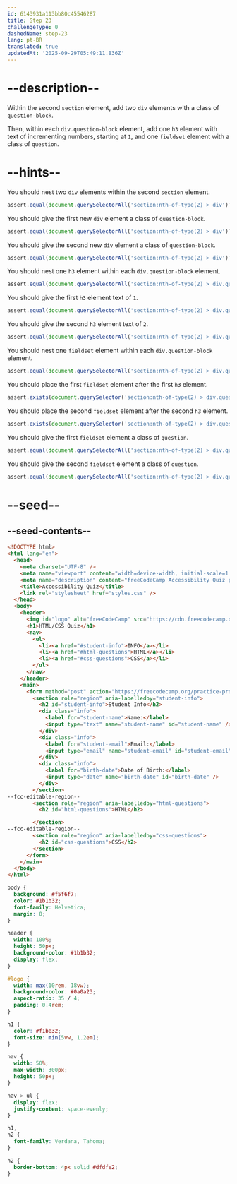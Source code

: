 ```yaml
---
id: 6143931a113bb80c45546287
title: Step 23
challengeType: 0
dashedName: step-23
lang: pt-BR
translated: true
updatedAt: '2025-09-29T05:49:11.836Z'
---
```


# --description--

Within the second `section` element, add two `div` elements with a class of `question-block`.

Then, within each `div.question-block` element, add one `h3` element with text of incrementing numbers, starting at `1`, and one `fieldset` element with a class of `question`.

# --hints--

You should nest two `div` elements within the second `section` element.

```js
assert.equal(document.querySelectorAll('section:nth-of-type(2) > div')?.length, 2);
```

You should give the first new `div` element a class of `question-block`.

```js
assert.equal(document.querySelectorAll('section:nth-of-type(2) > div')?.[0]?.className, 'question-block');
```

You should give the second new `div` element a class of `question-block`.

```js
assert.equal(document.querySelectorAll('section:nth-of-type(2) > div')?.[1]?.className, 'question-block');
```

You should nest one `h3` element within each `div.question-block` element.

```js
assert.equal(document.querySelectorAll('section:nth-of-type(2) > div.question-block > h3')?.length, 2);
```

You should give the first `h3` element text of `1`.

```js
assert.equal(document.querySelectorAll('section:nth-of-type(2) > div.question-block > h3')?.[0]?.textContent, '1');
```

You should give the second `h3` element text of `2`.

```js
assert.equal(document.querySelectorAll('section:nth-of-type(2) > div.question-block > h3')?.[1]?.textContent, '2');
```

You should nest one `fieldset` element within each `div.question-block` element.

```js
assert.equal(document.querySelectorAll('section:nth-of-type(2) > div.question-block > fieldset')?.length, 2);
```

You should place the first `fieldset` element after the first `h3` element.

```js
assert.exists(document.querySelector('section:nth-of-type(2) > div.question-block > h3 + fieldset'));
```

You should place the second `fieldset` element after the second `h3` element.

```js
assert.exists(document.querySelector('section:nth-of-type(2) > div.question-block:nth-of-type(2) > h3 + fieldset'));
```

You should give the first `fieldset` element a class of `question`.

```js
assert.equal(document.querySelectorAll('section:nth-of-type(2) > div.question-block > fieldset')?.[0]?.className, 'question');
```

You should give the second `fieldset` element a class of `question`.

```js
assert.equal(document.querySelectorAll('section:nth-of-type(2) > div.question-block > fieldset')?.[1]?.className, 'question');
```

# --seed--

## --seed-contents--

```html
<!DOCTYPE html>
<html lang="en">
  <head>
    <meta charset="UTF-8" />
    <meta name="viewport" content="width=device-width, initial-scale=1.0" />
    <meta name="description" content="freeCodeCamp Accessibility Quiz practice project" />
    <title>Accessibility Quiz</title>
    <link rel="stylesheet" href="styles.css" />
  </head>
  <body>
    <header>
      <img id="logo" alt="freeCodeCamp" src="https://cdn.freecodecamp.org/platform/universal/fcc_primary.svg">
      <h1>HTML/CSS Quiz</h1>
      <nav>
        <ul>
          <li><a href="#student-info">INFO</a></li>
          <li><a href="#html-questions">HTML</a></li>
          <li><a href="#css-questions">CSS</a></li>
        </ul>
      </nav>
    </header>
    <main>
      <form method="post" action="https://freecodecamp.org/practice-project/accessibility-quiz">
        <section role="region" aria-labelledby="student-info">
          <h2 id="student-info">Student Info</h2>
          <div class="info">
            <label for="student-name">Name:</label>
            <input type="text" name="student-name" id="student-name" />
          </div>
          <div class="info">
            <label for="student-email">Email:</label>
            <input type="email" name="student-email" id="student-email" />
          </div>
          <div class="info">
            <label for="birth-date">Date of Birth:</label>
            <input type="date" name="birth-date" id="birth-date" />
          </div>
        </section>
--fcc-editable-region--
        <section role="region" aria-labelledby="html-questions">
          <h2 id="html-questions">HTML</h2>

        </section>
--fcc-editable-region--
        <section role="region" aria-labelledby="css-questions">
          <h2 id="css-questions">CSS</h2>
        </section>
      </form>
    </main>
  </body>
</html>

```

```css
body {
  background: #f5f6f7;
  color: #1b1b32;
  font-family: Helvetica;
  margin: 0;
}

header {
  width: 100%;
  height: 50px;
  background-color: #1b1b32;
  display: flex;
}

#logo {
  width: max(10rem, 18vw);
  background-color: #0a0a23;
  aspect-ratio: 35 / 4;
  padding: 0.4rem;
}

h1 {
  color: #f1be32;
  font-size: min(5vw, 1.2em);
}

nav {
  width: 50%;
  max-width: 300px;
  height: 50px;
}

nav > ul {
  display: flex;
  justify-content: space-evenly;
}

h1,
h2 {
  font-family: Verdana, Tahoma;
}

h2 {
  border-bottom: 4px solid #dfdfe2;
}


```
